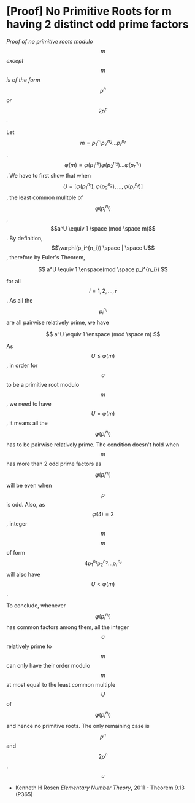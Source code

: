 # \[Proof] No Primitive Roots for m having 2 distinct odd prime factors

_Proof of no primitive roots modulo_ $$m$$ _except_ $$m$$ _is of the form_ $$p^n$$ _or_ $$2p^n$$_._

Let $$m = p_1^{n_1}p_2^{n_2}...p_r^{n_r}$$, $$\varphi(m) = \varphi(p_1^{n_1})\varphi(p_2^{n_2})...\varphi(p_r^{n_r})$$. We have to first show that when $$U = [\varphi(p_1^{n_1}), \varphi(p_2^{n_2}), ..., \varphi(p_r^{n_r})]$$, the least common mulitple of $$\varphi(p_i^{n_i})$$, $$a^U \equiv 1 \space (mod \space m)$$. By definition, $$\varphi(p_i^{n_i}) \space | \space U$$, therefore by Euler's Theorem,

$$
a^U \equiv 1 \enspace(mod \space p_i^{n_i})
$$

for all $$i = 1, 2, ..., r$$. As all the $$p_i^{n_i}$$ are all pairwise relatively prime, we have

$$
a^U \equiv 1 \enspace (mod \space m)
$$

As $$U \le \varphi(m)$$, in order for $$a$$ to be a primitive root modulo $$m$$, we need to have $$U = \varphi(m)$$, it means all the $$\varphi(p_i^{n_i})$$ has to be pairwise relatively prime. The condition doesn't hold when $$m$$ has more than 2 odd prime factors as $$\varphi(p_i^{n_i})$$ will be even when $$p$$ is odd. Also, as $$\varphi(4) = 2$$, integer $$m$$ $$m$$of form $$4p_1^{n_1}p_2^{n_2}...p_r^{n_r}$$ will also have $$U < \varphi(m)$$.

To conclude, whenever $$\varphi(p_i^{n_i})$$ has common factors among them, all the integer $$a$$ relatively prime to $$m$$ can only have their order modulo $$m$$ at most equal to the least common multiple $$U$$ of $$\varphi(p_i^{n_i})$$ and hence no primitive roots. The only remaining case is $$p^n$$ and $$2p^n$$.$$u$$

* Kenneth H Rosen _Elementary Number Theory_, 2011 - Theorem 9.13 (P365)
